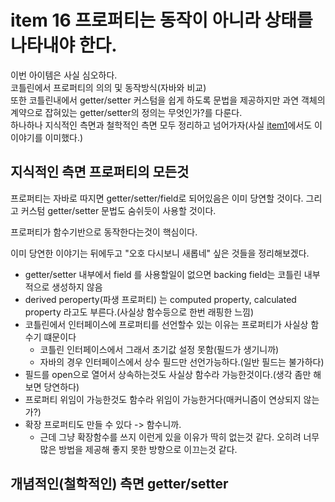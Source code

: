 # item 16 프로퍼티는 동작이 아니라 상태를 나타내야 한다.

이번 아이템은 사실 심오하다.  
코틀린에서 프로퍼티의 의의 및 동작방식(자바와 비교)  
또한 코틀린내에서 getter/setter 커스텀을 쉽게 하도록 문법을 제공하지만 과연 객체의 계약으로 잡혀있는 getter/setter의 정의는 무엇인가?를 다룬다.  
하나하나 지식적인 측면과 철학적인 측면 모두 정리하고 넘어가자(사실 [item1](https://github.com/Mash-Up-Android/Effective_Study/blob/main/docs/EffectiveKotlin/%EC%B0%BD%ED%99%98/1%EC%9E%A5_%EC%95%88%EC%A0%95%EC%84%B1/item01.md)에서도 이 이야기를 이미했다.)

## 지식적인 측면 프로퍼티의 모든것
프로퍼티는 자바로 따지면 getter/setter/field로 되어있음은 이미 당연할 것이다.
그리고 커스텀 getter/setter 문법도 숨쉬듯이 사용할 것이다.  

프로퍼티가 함수기반으로 동작한다는것이 핵심이다.  

이미 당연한 이야기는 뒤에두고 "오호 다시보니 새롭네" 싶은 것들을 정리해보겠다.
- getter/setter 내부에서 field 를 사용할일이 없으면 backing field는 코틀린 내부적으로 생성하지 않음
- derived peroperty(파생 프로퍼티) 는 computed property, calculated property 라고도 부른다.(사실상 함수등으로 한번 래핑한 느낌)
- 코틀린에서 인터페이스에 프로퍼티를 선언할수 있는 이유는 프로퍼티가 사실상 함수기 떄문이다
    - 코틀린 인터페이스에서 그래서 초기값 설정 못함(필드가 생기니까)
    - 자바의 경우 인터페이스에서 상수 필드만 선언가능하다.(일반 필드는 불가하다)
- 필드를 open으로 열어서 상속하는것도 사실상 함수라 가능한것이다.(생각 좀만 해보면 당연하다)
- 프로퍼티 위임이 가능한것도 함수라 위임이 가능한거다(매커니즘이 연상되지 않는가?)
- 확장 프로퍼티도 만들 수 있다 -> 함수니까.
    - 근데 그냥 확장함수를 쓰지 이런게 있을 이유가 딱히 없는것 같다. 오히려 너무많은 방법을 제공해 좋지 못한 방향으로 이끄는것 같다.


## 개념적인(철학적인) 측면 getter/setter

